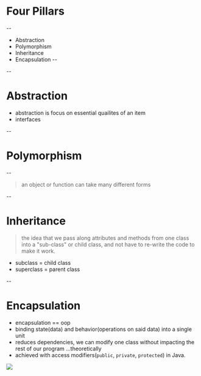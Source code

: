 
# Four Pillars
--
- Abstraction
- Polymorphism
- Inheritance
- Encapsulation
--

--
# Abstraction

- abstraction is focus on essential quailites of an item <!-- .element: class="fragment" -->
- interfaces <!-- .element: class="fragment" -->

--
# Polymorphism
--

> an object or function can take many different forms

--
# Inheritance

> the idea that we pass along attributes and methods from one class into a "sub-class" or child class, and not have to re-write the code to make it work. <!-- .element: class="fragment fade-in" -->

- subclass = child class<!-- .element: class="fragment fade-in" -->
- superclass = parent class<!-- .element: class="fragment fade-in" -->

--
# Encapsulation
- encapsulation == oop <!-- .element: class="fragment fade-in" -->
- binding state(data) and behavior(operations on said data) into a single unit <!-- .element: class="fragment fade-in" -->
- reduces dependencies, we can modify one class without impacting the rest of our program <!-- .element: class="fragment fade-in" -->
  ...theoretically <!-- .element: class="fragment fade-in" --> 
- achieved with access modifiers(`public`, `private`, `protected`) in Java. <!-- .element: class="fragment fade-in" --> 

![](./../../images/medicine-capsule.jpg)
<!-- .element: class="fragment" -->